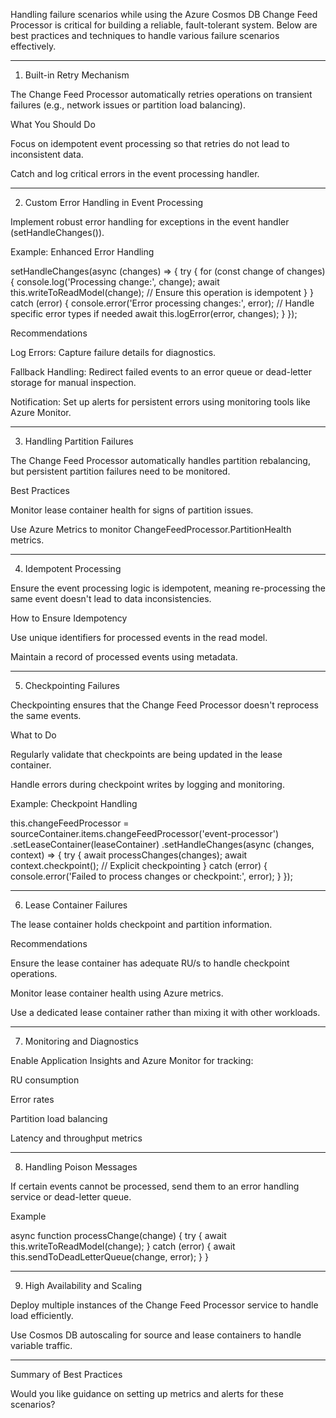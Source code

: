 Handling failure scenarios while using the Azure Cosmos DB Change Feed Processor is critical for building a reliable, fault-tolerant system. Below are best practices and techniques to handle various failure scenarios effectively.


---

1. Built-in Retry Mechanism

The Change Feed Processor automatically retries operations on transient failures (e.g., network issues or partition load balancing).


What You Should Do

Focus on idempotent event processing so that retries do not lead to inconsistent data.

Catch and log critical errors in the event processing handler.



---

2. Custom Error Handling in Event Processing

Implement robust error handling for exceptions in the event handler (setHandleChanges()).

Example: Enhanced Error Handling

setHandleChanges(async (changes) => {
  try {
    for (const change of changes) {
      console.log('Processing change:', change);
      await this.writeToReadModel(change);  // Ensure this operation is idempotent
    }
  } catch (error) {
    console.error('Error processing changes:', error);
    // Handle specific error types if needed
    await this.logError(error, changes);
  }
});

Recommendations

Log Errors: Capture failure details for diagnostics.

Fallback Handling: Redirect failed events to an error queue or dead-letter storage for manual inspection.

Notification: Set up alerts for persistent errors using monitoring tools like Azure Monitor.



---

3. Handling Partition Failures

The Change Feed Processor automatically handles partition rebalancing, but persistent partition failures need to be monitored.

Best Practices

Monitor lease container health for signs of partition issues.

Use Azure Metrics to monitor ChangeFeedProcessor.PartitionHealth metrics.



---

4. Idempotent Processing

Ensure the event processing logic is idempotent, meaning re-processing the same event doesn't lead to data inconsistencies.

How to Ensure Idempotency

Use unique identifiers for processed events in the read model.

Maintain a record of processed events using metadata.



---

5. Checkpointing Failures

Checkpointing ensures that the Change Feed Processor doesn't reprocess the same events.

What to Do

Regularly validate that checkpoints are being updated in the lease container.

Handle errors during checkpoint writes by logging and monitoring.


Example: Checkpoint Handling

this.changeFeedProcessor = sourceContainer.items.changeFeedProcessor('event-processor')
  .setLeaseContainer(leaseContainer)
  .setHandleChanges(async (changes, context) => {
    try {
      await processChanges(changes);
      await context.checkpoint();  // Explicit checkpointing
    } catch (error) {
      console.error('Failed to process changes or checkpoint:', error);
    }
  });


---

6. Lease Container Failures

The lease container holds checkpoint and partition information.

Recommendations

Ensure the lease container has adequate RU/s to handle checkpoint operations.

Monitor lease container health using Azure metrics.

Use a dedicated lease container rather than mixing it with other workloads.



---

7. Monitoring and Diagnostics

Enable Application Insights and Azure Monitor for tracking:

RU consumption

Error rates

Partition load balancing

Latency and throughput metrics



---

8. Handling Poison Messages

If certain events cannot be processed, send them to an error handling service or dead-letter queue.

Example

async function processChange(change) {
  try {
    await this.writeToReadModel(change);
  } catch (error) {
    await this.sendToDeadLetterQueue(change, error);
  }
}


---

9. High Availability and Scaling

Deploy multiple instances of the Change Feed Processor service to handle load efficiently.

Use Cosmos DB autoscaling for source and lease containers to handle variable traffic.



---

Summary of Best Practices

Would you like guidance on setting up metrics and alerts for these scenarios?

